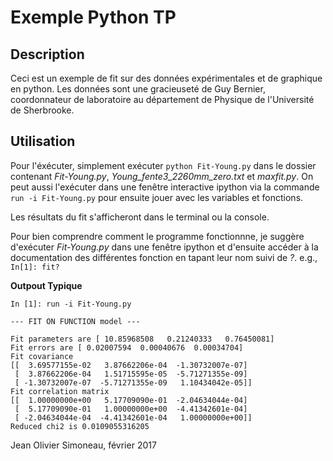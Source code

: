 # Exemple Python TP

## Description
Ceci est un exemple de fit sur des données expérimentales et de graphique en
python. Les données sont une gracieuseté de Guy Bernier, coordonnateur de laboratoire au département de Physique de l'Université de Sherbrooke.

## Utilisation
Pour l'éxécuter, simplement exécuter `python Fit-Young.py` dans le dossier 
contenant *Fit-Young.py*, *Young_fente3_2260mm_zero.txt* et *maxfit.py*.
On peut aussi l'exécuter dans une fenêtre interactive ipython via la commande
`run -i Fit-Young.py` pour ensuite jouer avec les variables et fonctions.

Les résultats du fit s'afficheront dans le terminal ou la console.

Pour bien comprendre comment le programme fonctionnne, je suggère d'exécuter
*Fit-Young.py* dans une fenêtre ipython et d'ensuite accéder à la 
documentation des différentes fonction en tapant leur nom suivi de *?*.
e.g., `In[1]: fit?`

**Outpout Typique**
```
In [1]: run -i Fit-Young.py

--- FIT ON FUNCTION model ---

Fit parameters are [ 10.85968508   0.21240333   0.76450081]
Fit errors are [ 0.02007594  0.00040676  0.00034704]
Fit covariance
[[  3.69577155e-02   3.87662206e-04  -1.30732007e-07]
 [  3.87662206e-04   1.51715595e-05  -5.71271355e-09]
 [ -1.30732007e-07  -5.71271355e-09   1.10434042e-05]]
Fit correlation matrix
[[  1.00000000e+00   5.17709090e-01  -2.04634044e-04]
 [  5.17709090e-01   1.00000000e+00  -4.41342601e-04]
 [ -2.04634044e-04  -4.41342601e-04   1.00000000e+00]]
Reduced chi2 is 0.0109055316205
```


Jean Olivier Simoneau, février 2017

